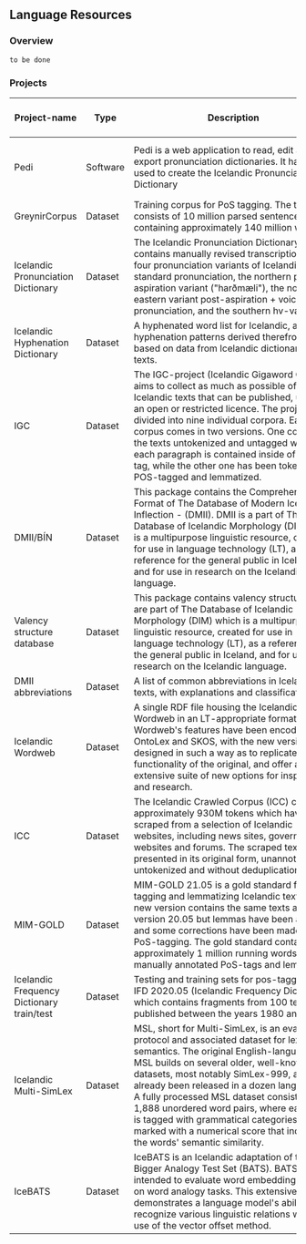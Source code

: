 ## Language Resources

### Overview

`to be done`

### Projects

| Project-name | Type | <div style="width:350px"/> Description | <div style="width:100px"/> Location | Last update (05.24) | Status | Buildable | Model reproducable ? | Comment |
|--------------|------|-------------|----------|---------------------|--------|-----------|----------------------|---------|
| Pedi | Software | Pedi is a web application to read, edit and export pronunciation dictionaries. It has been used to create the Icelandic Pronunciation Dictionary | [GitHub](https://github.com/icelandic-lt/pedi) | 9 months | - | - | - | Add link to Pronunciation Dictionary on GitHub repository |
| GreynirCorpus | Dataset | Training corpus for PoS tagging. The treebank consists of 10 million parsed sentences containing approximately 140 million words. | [GitHub](https://github.com/icelandic-lt/GreynirCorpus) | > 3 years | - | - | - | - |
| Icelandic Pronunciation Dictionary | Dataset | The Icelandic Pronunciation Dictionary contains manually revised transcriptions in four pronunciation variants of Icelandic: the standard pronunciation, the northern post-aspiration variant ("harðmæli"), the north-eastern variant post-aspiration + voiced pronunciation, and the southern hv-variant. | [GitHub](https://github.com/icelandic-lt/iceprondict)<br>[Clarin.is](http://hdl.handle.net/20.500.12537/154) | 7 months | - | - | - | Add link to PEDI |
| Icelandic Hyphenation Dictionary | Dataset | A hyphenated word list for Icelandic, and hyphenation patterns derived therefrom, based on data from Icelandic dictionaries and texts. | [GitHub](https://github.com/icelandic-lt/hyphenation-is)<br>[Clarin.is](http://hdl.handle.net/20.500.12537/86) | 4 years | - | - | - | - |
| IGC | Dataset | The IGC-project (Icelandic Gigaword Corpus) aims to collect as much as possible of Icelandic texts that can be published, under an open or restricted licence. The project is divided into nine individual corpora. Each corpus comes in two versions. One contains the texts untokenized and untagged where each paragraph is contained inside of a `<p>` tag, while the other one has been tokenized, POS-tagged and lemmatized. | [Clarin.is](http://hdl.handle.net/20.500.12537/254) | 2022 | - | - | - | - |
| DMII/BÍN | Dataset | This package contains the Comprehensive Format of The Database of Modern Icelandic Inflection - (DMII). DMII is a part of The Database of Icelandic Morphology (DIM). DIM is a multipurpose linguistic resource, created for use in language technology (LT), as a reference for the general public in Iceland, and for use in research on the Icelandic language.  | [Clarin.is](http://hdl.handle.net/20.500.12537/162) | 21.10 | - | - | - | - |
| Valency structure database | Dataset | This package contains valency structures that are part of The Database of Icelandic Morphology (DIM) which is a multipurpose linguistic resource, created for use in language technology (LT), as a reference for the general public in Iceland, and for use in research on the Icelandic language. | [Clarin.is](http://hdl.handle.net/20.500.12537/163) | 21.09 | - | - | - | - |
| DMII abbreviations | Dataset | A list of common abbreviations in Icelandic texts, with explanations and classification. | [Clarin.is](http://hdl.handle.net/20.500.12537/164) | 21.10 | - | - | - | - |
| Icelandic Wordweb | Dataset | A single RDF file housing the Icelandic Wordweb in an LT-appropriate format. The Wordweb's features have been encoded with OntoLex and SKOS, with the new version designed in such a way as to replicate all core functionality of the original, and offer an extensive suite of new options for inspection and research.| [Clarin.is](http://hdl.handle.net/20.500.12537/117) | 21.06 | - | - | - | - |
| ICC | Dataset | The Icelandic Crawled Corpus (ICC) contains approximately 930M tokens which have been scraped from a selection of Icelandic websites, including news sites, government websites and forums. The scraped text is presented in its original form, unannotated, untokenized and without deduplication. | [HuggingFace](https://huggingface.co/datasets/jonfd/ICC) | > 1 years | - | - | - | Move to Icelandic-LT Hugging Face site |
| MIM-GOLD | Dataset | MIM-GOLD 21.05 is a gold standard for PoS-tagging and lemmatizing Icelandic texts. This new version contains the same texts as version 20.05 but lemmas have been added and some corrections have been made to the PoS-tagging. The gold standard contains approximately 1 million running words with manually annotated PoS-tags and lemmas. | [Clarin.is](http://hdl.handle.net/20.500.12537/113)<br>[Clarin.is](http://hdl.handle.net/20.500.12537/114) | 21.06 | - | - | - | - |
| Icelandic Frequency Dictionary train/test | Dataset | Testing and training sets for pos-tagging from IFD 2020.05 (Icelandic Frequency Dictionary) which contains fragments from 100 texts, published between the years 1980 and 1989. | [Clarin.is](http://hdl.handle.net/20.500.12537/38) | - | - | - | - | - |
| Icelandic Multi-SimLex | Dataset | MSL, short for Multi-SimLex, is an evaluation protocol and associated dataset for lexical semantics. The original English-language MSL builds on several older, well-known datasets, most notably SimLex-999, and has already been released in a dozen languages. A fully processed MSL dataset consists of 1,888 unordered word pairs, where each pair is tagged with grammatical categories and marked with a numerical score that indicates the words' semantic similarity. | [Clarin.is](http://hdl.handle.net/20.500.12537/121) | 21.06 | - | - | - | - |
| IceBATS | Dataset | IceBATS is an Icelandic adaptation of the Bigger Analogy Test Set (BATS). BATS is intended to evaluate word embeddings based on word analogy tasks. This extensive set demonstrates a language model's ability to recognize various linguistic relations with the use of the vector offset method. | [Clarin.is](http://hdl.handle.net/20.500.12537/120) | 21.06 | - | - | - | - |